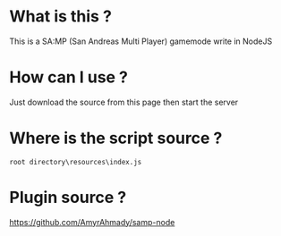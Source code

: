 # What is this ?
This is a SA:MP (San Andreas Multi Player) gamemode write in NodeJS

# How can I use ?
Just download the source from this page then start the server

# Where is the script source ?
`root directory\resources\index.js`

# Plugin source ?
https://github.com/AmyrAhmady/samp-node
